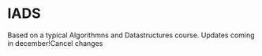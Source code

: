 # IADS
Based on a typical Algorithmns and Datastructures course. Updates coming in december!Cancel changes
